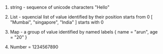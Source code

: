 1. string - sequence of unicode  characters "Hello"

2. List - squencial list of value identified by their position starts from 0 [ "Mumbai", "singapore", "India" ] starts with 0

3. Map - a group of value identified by named labels { name = "arun", age = "20" }

4. Number = 1234567890
